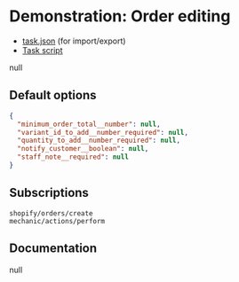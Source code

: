# Demonstration: Order editing

* [task.json](../../tasks/demonstration-order-editing.json) (for import/export)
* [Task script](./script.liquid)

null

## Default options

```json
{
  "minimum_order_total__number": null,
  "variant_id_to_add__number_required": null,
  "quantity_to_add__number_required": null,
  "notify_customer__boolean": null,
  "staff_note__required": null
}
```

## Subscriptions

```liquid
shopify/orders/create
mechanic/actions/perform
```

## Documentation

null
